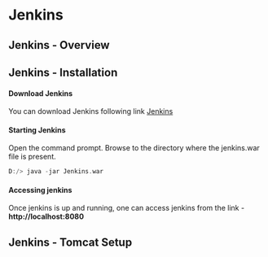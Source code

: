 # Jenkins
## Jenkins - Overview
## Jenkins - Installation
#### Download Jenkins
You can download Jenkins following link [Jenkins](https://jenkins.io)
#### Starting Jenkins
Open the command prompt. Browse to the directory where the jenkins.war file is present.
``` cpp
D:/> java -jar Jenkins.war
```

#### Accessing jenkins
Once jenkins is up and running, one can access jenkins from the link - **http://localhost:8080**


## Jenkins - Tomcat Setup

